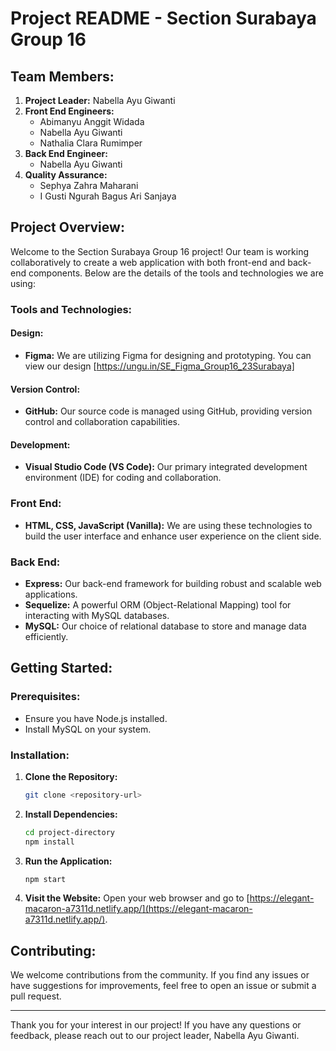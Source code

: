 # Project README - Section Surabaya Group 16

## Team Members:
1. **Project Leader:** Nabella Ayu Giwanti
2. **Front End Engineers:**
   - Abimanyu Anggit Widada
   - Nabella Ayu Giwanti
   - Nathalia Clara Rumimper
3. **Back End Engineer:**
   - Nabella Ayu Giwanti
4. **Quality Assurance:**
   - Sephya Zahra Maharani
   - I Gusti Ngurah Bagus Ari Sanjaya

## Project Overview:
Welcome to the Section Surabaya Group 16 project! Our team is working collaboratively to create a web application with both front-end and back-end components. Below are the details of the tools and technologies we are using:

### Tools and Technologies:

#### Design:
- **Figma:** We are utilizing Figma for designing and prototyping. You can view our design [https://ungu.in/SE_Figma_Group16_23Surabaya]
#### Version Control:
- **GitHub:** Our source code is managed using GitHub, providing version control and collaboration capabilities.

#### Development:
- **Visual Studio Code (VS Code):** Our primary integrated development environment (IDE) for coding and collaboration.

### Front End:
- **HTML, CSS, JavaScript (Vanilla):** We are using these technologies to build the user interface and enhance user experience on the client side.

### Back End:
- **Express:** Our back-end framework for building robust and scalable web applications.
- **Sequelize:** A powerful ORM (Object-Relational Mapping) tool for interacting with MySQL databases.
- **MySQL:** Our choice of relational database to store and manage data efficiently.

## Getting Started:

### Prerequisites:
- Ensure you have Node.js installed.
- Install MySQL on your system.

### Installation:

1. **Clone the Repository:**
   ```bash
   git clone <repository-url>
   ```

2. **Install Dependencies:**
   ```bash
   cd project-directory
   npm install
   ```

3. **Run the Application:**
   ```bash
   npm start
   ```

4. **Visit the Website:**
   Open your web browser and go to [https://elegant-macaron-a7311d.netlify.app/](https://elegant-macaron-a7311d.netlify.app/).
   
## Contributing:
We welcome contributions from the community. If you find any issues or have suggestions for improvements, feel free to open an issue or submit a pull request.

---

Thank you for your interest in our project! If you have any questions or feedback, please reach out to our project leader, Nabella Ayu Giwanti.
